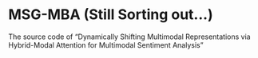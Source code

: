 # MSG-MBA (Still Sorting out...)
The source code of “Dynamically Shifting Multimodal Representations via Hybrid-Modal Attention for Multimodal Sentiment Analysis”
